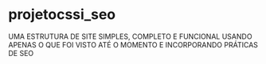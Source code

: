 # projetocssi_seo
UMA ESTRUTURA DE SITE SIMPLES, COMPLETO E FUNCIONAL USANDO APENAS O QUE FOI VISTO ATÉ O MOMENTO E INCORPORANDO PRÁTICAS DE SEO
